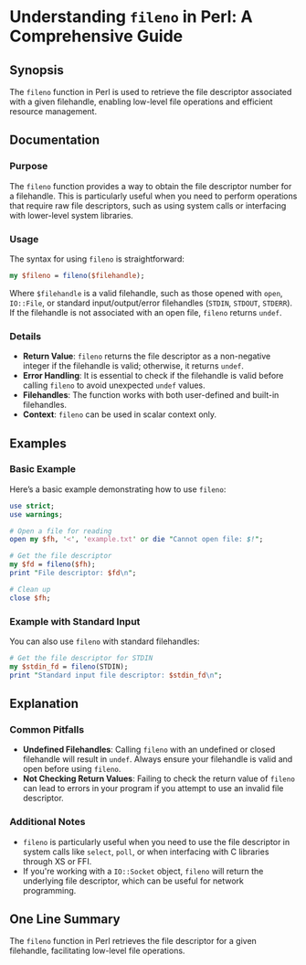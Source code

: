 <!--
Meta Description: # Understanding `fileno` in Perl: A Comprehensive Guide ## Synopsis The `fileno` function in Perl is used to retrieve the file descriptor associated w...
Meta Keywords: fileno, file, descriptor, filehandle, perl
-->

# Understanding `fileno` in Perl: A Comprehensive Guide

## Synopsis
The `fileno` function in Perl is used to retrieve the file descriptor associated with a given filehandle, enabling low-level file operations and efficient resource management.

## Documentation
### Purpose
The `fileno` function provides a way to obtain the file descriptor number for a filehandle. This is particularly useful when you need to perform operations that require raw file descriptors, such as using system calls or interfacing with lower-level system libraries.

### Usage
The syntax for using `fileno` is straightforward:

```perl
my $fileno = fileno($filehandle);
```

Where `$filehandle` is a valid filehandle, such as those opened with `open`, `IO::File`, or standard input/output/error filehandles (`STDIN`, `STDOUT`, `STDERR`). If the filehandle is not associated with an open file, `fileno` returns `undef`.

### Details
- **Return Value**: `fileno` returns the file descriptor as a non-negative integer if the filehandle is valid; otherwise, it returns `undef`.
- **Error Handling**: It is essential to check if the filehandle is valid before calling `fileno` to avoid unexpected `undef` values.
- **Filehandles**: The function works with both user-defined and built-in filehandles.
- **Context**: `fileno` can be used in scalar context only.

## Examples
### Basic Example
Here’s a basic example demonstrating how to use `fileno`:

```perl
use strict;
use warnings;

# Open a file for reading
open my $fh, '<', 'example.txt' or die "Cannot open file: $!";

# Get the file descriptor
my $fd = fileno($fh);
print "File descriptor: $fd\n";

# Clean up
close $fh;
```

### Example with Standard Input
You can also use `fileno` with standard filehandles:

```perl
# Get the file descriptor for STDIN
my $stdin_fd = fileno(STDIN);
print "Standard input file descriptor: $stdin_fd\n";
```

## Explanation
### Common Pitfalls
- **Undefined Filehandles**: Calling `fileno` with an undefined or closed filehandle will result in `undef`. Always ensure your filehandle is valid and open before using `fileno`.
- **Not Checking Return Values**: Failing to check the return value of `fileno` can lead to errors in your program if you attempt to use an invalid file descriptor.

### Additional Notes
- `fileno` is particularly useful when you need to use the file descriptor in system calls like `select`, `poll`, or when interfacing with C libraries through XS or FFI.
- If you're working with a `IO::Socket` object, `fileno` will return the underlying file descriptor, which can be useful for network programming.

## One Line Summary
The `fileno` function in Perl retrieves the file descriptor for a given filehandle, facilitating low-level file operations.